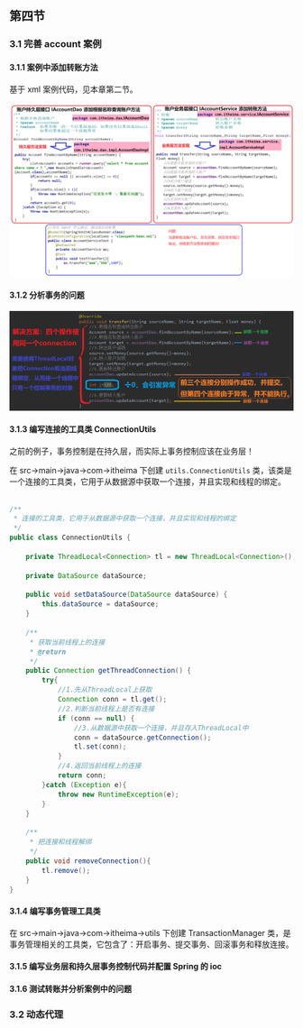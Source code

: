 ## 第四节 

### 3.1 完善 account 案例

#### 3.1.1 案例中添加转账方法

基于 xml 案例代码，见本章第二节。

<img src="./img2/08-transfer.png" >


#### 3.1.2 分析事务的问题

<img src="./img2/09-transactionc-ontrol.png" >

#### 3.1.3 编写连接的工具类 ConnectionUtils

之前的例子，事务控制是在持久层，而实际上事务控制应该在业务层！

在 src->main->java->com->itheima 下创建 `utils.ConnectionUtils` 类，该类是一个连接的工具类，它用于从数据源中获取一个连接，并且实现和线程的绑定。

```java

/**
 * 连接的工具类，它用于从数据源中获取一个连接，并且实现和线程的绑定
 */
public class ConnectionUtils {

    private ThreadLocal<Connection> tl = new ThreadLocal<Connection>();

    private DataSource dataSource;

    public void setDataSource(DataSource dataSource) {
        this.dataSource = dataSource;
    }

    /**
     * 获取当前线程上的连接
     * @return
     */
    public Connection getThreadConnection() {
        try{
            //1.先从ThreadLocal上获取
            Connection conn = tl.get();
            //2.判断当前线程上是否有连接
            if (conn == null) {
                //3.从数据源中获取一个连接，并且存入ThreadLocal中
                conn = dataSource.getConnection();
                tl.set(conn);
            }
            //4.返回当前线程上的连接
            return conn;
        }catch (Exception e){
            throw new RuntimeException(e);
        }
    }

    /**
     * 把连接和线程解绑
     */
    public void removeConnection(){
        tl.remove();
    }
}
```  

#### 3.1.4 编写事务管理工具类

在 src->main->java->com->itheima->utils 下创建 TransactionManager 类，是事务管理相关的工具类，它包含了：开启事务、提交事务、回滚事务和释放连接。


 
#### 3.1.5 编写业务层和持久层事务控制代码并配置 Spring 的 ioc 

   
#### 3.1.6 测试转账并分析案例中的问题    



### 3.2 动态代理



